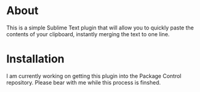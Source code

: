 About
==============

This is a simple Sublime Text plugin that will allow you to quickly paste the contents of your clipboard, instantly merging the text to one line.


Installation
==============

I am currently working on getting this plugin into the Package Control repository. Please bear with me while this process is finshed.
